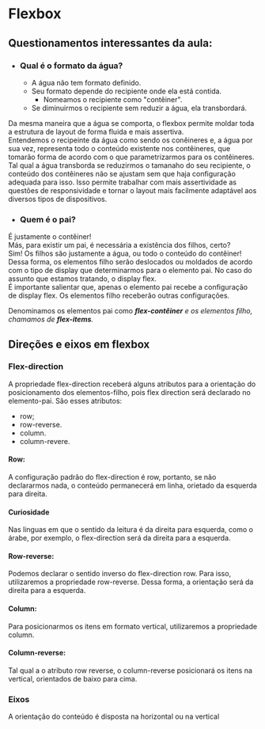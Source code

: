 # Flexbox

## Questionamentos interessantes da aula:

- ### Qual é o formato da água?
    - A água não tem formato definido.
    - Seu formato depende do recipiente onde ela está contida.
      - Nomeamos o recipiente como "contêiner".
    - Se diminuirmos o recipiente sem reduzir a água, ela transbordará.

Da mesma maneira que a água se comporta, o flexbox permite moldar toda a estrutura de layout de forma fluida e mais assertiva.  
Entendemos o recipeinte da água como sendo os conêineres e, a água por sua vez, representa todo o conteúdo existente nos contêineres, que tomarão forma de acordo com o que parametrizarmos para os contêineres. Tal qual a água transborda se reduzirmos o tamanaho do seu recipiente, o conteúdo dos contêineres não se ajustam sem que haja configuração adequada para isso.
Isso permite trabalhar com mais assertividade as questões de responsividade e tornar o layout mais facilmente adaptável aos diversos tipos de dispositivos.

- ### Quem é o pai?

É justamente o contêiner!  
Más, para existir um pai, é necessária a existência dos filhos, certo?  
Sim! Os filhos são justamente a água, ou todo o conteúdo do contêiner!  
Dessa forma, os elementos filho serão deslocados ou moldados de acordo com o tipo de display que determinarmos para o elemento pai. No caso do assunto que estamos tratando, o display flex.  
É importante salientar que, apenas o elemento pai recebe a configuração de display flex. Os elementos filho receberão outras configurações.

Denominamos os elementos pai como _**flex-contêiner** e os elementos filho, chamamos de _**flex-items**_._

## Direções e eixos em flexbox

### Flex-direction

A propriedade flex-direction receberá alguns atributos para a orientação do posicionamento dos elementos-filho, pois flex direction será declarado no elemento-pai. São esses atributos:

- row;
- row-reverse.
- column.
- column-revere.

#### Row:

A configuração padrão do flex-direction é row, portanto, se não declararmos nada, o conteúdo permanecerá em linha, orietado da esquerda para direita.

#### Curiosidade
Nas linguas em que o sentido da leitura é da direita para esquerda, como o árabe, por exemplo, o flex-direction será da direita para a esquerda.

#### Row-reverse: 
Podemos declarar o sentido inverso do flex-direction row. Para isso, utilizaremos a propriedade row-reverse. Dessa forma, a orientação será da direita para a esquerda.

#### Column: 

Para posicionarmos os itens em formato vertical, utilizaremos a propriedade column.

#### Column-reverse:

Tal qual a o atributo row reverse, o column-reverse posicionará os itens na vertical, orientados de baixo para cima.

### Eixos

A orientação do conteúdo é disposta na horizontal ou na vertical